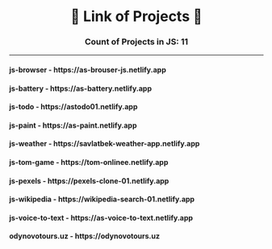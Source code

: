 <h1 align="center">🔗 Link of Projects 🔗</h1>
<h3 align="center">Count of Projects in JS: 11</h3>
<hr />
<h4 align="start">js-browser - https://as-brouser-js.netlify.app</h4>
<h4 align="start">js-battery - https://as-battery.netlify.app</h4>
<h4 align="start">js-todo - https://astodo01.netlify.app</h4>
<h4 align="start">js-paint - https://as-paint.netlify.app</h4>
<h4 align="start">js-weather - https://savlatbek-weather-app.netlify.app</h4>
<h4 align="start">js-tom-game - https://tom-onlinee.netlify.app</h4>
<h4 align="start">js-pexels - https://pexels-clone-01.netlify.app</h4>
<h4 align="start">js-wikipedia - https://wikipedia-search-01.netlify.app</h4>
<h4 align="start">js-voice-to-text - https://as-voice-to-text.netlify.app</h4>
<h4 align="start">odynovotours.uz - https://odynovotours.uz</h4>
